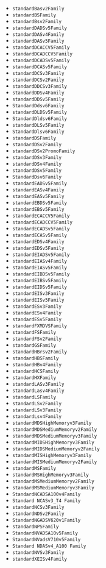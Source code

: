 * `standardBasv2Family`
* `standardBSFamily`
* `standardBsv2Family`
* `standardDADSv5Family`
* `standardDASv4Family`
* `standardDASv5Family`
* `standardDCACCV5Family`
* `standardDCADCCV5Family`
* `standardDCADSv5Family`
* `standardDCASv5Family`
* `standardDCSv3Family`
* `standardDCSv2Family`
* `standardDDCSv3Family`
* `standardDDSv4Family`
* `standardDDSv5Family`
* `StandardDdsv6Family`
* `standardDLDSv5Family`
* `StandardDldsv6Family`
* `standardDLSv5Family`
* `StandardDlsv6Family`
* `standardDSFamily`
* `standardDSv2Family`
* `standardDSv2PromoFamily`
* `standardDSv3Family`
* `standardDSv4Family`
* `standardDSv5Family`
* `StandardDsv6Family`
* `standardEADSv5Family`
* `standardEASv4Family`
* `standardEASv5Family`
* `standardEBDSv5Family`
* `standardEBSv5Family`
* `standardECACCV5Family`
* `standardECADCCV5Family`
* `standardECADSv5Family`
* `standardECASv5Family`
* `standardEDSv4Family`
* `standardEDSv5Family`
* `standardEIADSv5Family`
* `standardEIASv4Family`
* `standardEIASv5Family`
* `standardEIBDSv5Family`
* `standardEIBSv5Family`
* `standardEIDSv5Family`
* `standardEISv3Family`
* `standardEISv5Family`
* `standardESv3Family`
* `standardESv4Family`
* `standardESv5Family`
* `standardFXMDVSFamily`
* `standardFSFamily`
* `standardFSv2Family`
* `standardGSFamily`
* `standardHBrsv2Family`
* `standardHBSFamily`
* `standardHBv4Family`
* `standardHCSFamily`
* `standardHXFamily`
* `standardLASv3Family`
* `standardLasv4Family`
* `standardLSFamily`
* `standardLSv2Family`
* `standardLSv3Family`
* `standardLsv4Family`
* `standardMDSHighMemoryv3Family`
* `standardMDSMediumMemoryv2Family`
* `standardMDSMediumMemoryv3Family`
* `standardMIDSHighMemoryv3Family`
* `standardMIDSMediumMemoryv2Family`
* `standardMISHighMemoryv3Family`
* `standardMISMediumMemoryv2Family`
* `standardMSFamily`
* `standardMSHighMemoryv3Family`
* `standardMSMediumMemoryv2Family`
* `standardMSMediumMemoryv3Family`
* `StandardNCADSA100v4Family`
* `Standard NCASv3_T4 Family`
* `standardNCSv3Family`
* `standardNDSv2Family`
* `StandardNGADSV620v1Family`
* `standardNPSFamily`
* `StandardNVADSA10v5Family`
* `StandardNVadsV710v5Family`
* `Standard NDASv4_A100 Family`
* `standardNVSv3Family`
* `standardXEISv4Family`
